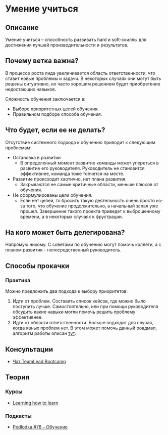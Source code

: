 # Умение учиться
## Описание
Умение учиться – способность развивать hard и soft-скиллы для достижения лучшей производительности и результатов.

## Почему ветка важна?
В процессе роста лида увеличивается область ответственности, что ставит новые проблемы и задачи. В некоторых случаях они могут быть решены ситуативно, но часто хорошим решением будет приобретение недостающих навыков.

Сложность обучения заключается в:
- Выборе приоритетных целей обучения.
- Правильном подборе способа обучения.

## Что будет, если ее не делать?
Отсутствие системного подхода к обучению приводит к следующим проблемам:
- Остановка в развитии
  - В определенный момент развитие команды может упереться в развитие его руководителя. Руководитель не становится эффективнее, команда тоже топчется на месте.
- Развитие происходит хаотично, нет плана развития.
  - Закрываются не самые критичные области, меньше плюсов от обучения.
- Не сформулированы цели обучения.
  - Если нет целей, то бросить такую деятельность очень просто из-за того, что обучение продолжительно, а начальный запал уже прошел. Завершение такого проекта приведет к выброшенному времени, а в некоторых случаях к фрустрации.

## На кого может быть делегирована?
Напрямую никому.
С советами по обучению могут помочь коллеги, а с планом развития – непосредственный руководитель.

## Способы прокачки
### Практика
Можно предложить два подхода к выбору приоритетов:
1. Идти от проблем. Составить список кейсов, где можно было поступить лучше. Самостоятельно, или при помощи руководителя обсудить какие навыки могли помочь решить проблему эффективнее.
2. Идти от области ответственности. Больше подходит для случая, когда явных проблем нет. В этом может помочь данный роадмап, алгоритм работы описан [тут](https://github.com/tlbootcamp/tlroadmap#%D0%BA%D0%B0%D0%BA-%D0%B8%D1%81%D0%BF%D0%BE%D0%BB%D1%8C%D0%B7%D0%BE%D0%B2%D0%B0%D1%82%D1%8C).

## Консультации
- [Чат TeamLead Bootcamp](https://t.me/teamlead_bootcamp)

## Теория
### Курсы
- [Learning how to learn](https://ru.coursera.org/learn/learning-how-to-learn)

### Подкасты
- [Podlodka #76 – Обучение](https://soundcloud.com/podlodka/podlodka-76-obuchenie)
